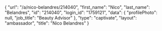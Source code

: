 {
    "url": "\/a\/nico-belandres\/214040",
    "first_name": "Nico",
    "last_name": "Belandres",
    "id": "214040",
    "login_id": "1759121",
    "data": {
        "profilePhoto": null,
        "job_title": "Beauty Advisor"
    },
    "type": "captivate",
    "layout": "ambassador",
    "title": "Nico Belandres"
}